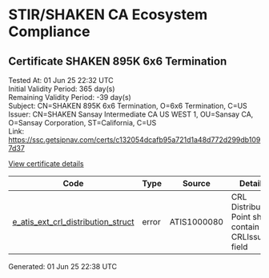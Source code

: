 # STIR/SHAKEN CA Ecosystem Compliance

## Certificate SHAKEN 895K 6x6 Termination

Tested At: 01 Jun 25 22:32 UTC\
Initial Validity Period: 365 day(s)\
Remaining Validity Period: -39 day(s)\
Subject: CN=SHAKEN 895K 6x6 Termination, O=6x6 Termination, C=US\
Issuer: CN=SHAKEN Sansay Intermediate CA US WEST 1, OU=Sansay CA, O=Sansay Corporation, ST=California, C=US\
Link: https://ssc.getsipnav.com/certs/c132054dcafb95a721d1a48d772d299db1097d37

[View certificate details](https://x509.io/?cert=MIICsDCCAlegAwIBAgIUQpx8cHEeOCDwuOHerm%2FzJiJkmfMwCgYIKoZIzj0EAwIwgYUxCzAJBgNVBAYTAlVTMRMwEQYDVQQIDApDYWxpZm9ybmlhMRswGQYDVQQKDBJTYW5zYXkgQ29ycG9yYXRpb24xEjAQBgNVBAsMCVNhbnNheSBDQTEwMC4GA1UEAwwnU0hBS0VOIFNhbnNheSBJbnRlcm1lZGlhdGUgQ0EgVVMgV0VTVCAxMB4XDTI0MDQyMzIxMjgwNFoXDTI1MDQyMzIxMjgwNFowTTELMAkGA1UEBhMCVVMxGDAWBgNVBAoMDzZ4NiBUZXJtaW5hdGlvbjEkMCIGA1UEAwwbU0hBS0VOIDg5NUsgNng2IFRlcm1pbmF0aW9uMFkwEwYHKoZIzj0CAQYIKoZIzj0DAQcDQgAEa6i%2BCP3fQyy%2BlgzzFCUtipCHB8G5dNcQgJX5zElU3IJnnkuT%2F6XCb2LIAZUqCkfUwZpNWOABFRBnjnsqWV0I0aOB2zCB2DAWBggrBgEFBQcBGgQKMAigBhYEODk1SzAXBgNVHSAEEDAOMAwGCmCGSAGG%2FwkBAQQwHQYDVR0OBBYEFETvGzEGYWwtQsjqOqWg4JemmKGHMB8GA1UdIwQYMBaAFKzTk%2FVDQ8wKvkVYFxN9knzcwwFGMEcGA1UdHwRAMD4wPKA6oDiGNmh0dHBzOi8vYXV0aGVudGljYXRlLWFwaS5pY29uZWN0aXYuY29tL2Rvd25sb2FkL3YxL2NybDAMBgNVHRMBAf8EAjAAMA4GA1UdDwEB%2FwQEAwIHgDAKBggqhkjOPQQDAgNHADBEAiBynYEpGYFcA%2BG2qyXDOhMTZbc6FacyDhkEfdjQuR8XiAIgWP1xnUKiLssbmK6k70kByvvfp4GUuB3rzONGQpgR8H0%3D)

| Code | Type | Source | Details |
|------|------|--------|---------|
| [e_atis_ext_crl_distribution_struct](../../ISSUES/e_atis_ext_crl_distribution_struct/README.md) | error | ATIS1000080 | CRL Distribution Point shall contain a CRLIssuer field |


Generated: 01 Jun 25 22:38 UTC